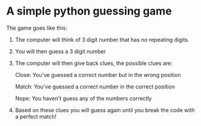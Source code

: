 # A simple python guessing game
The game goes like this:

1. The computer will think of 3 digit number that has no repeating digits.
2. You will then guess a 3 digit number
3. The computer will then give back clues, the possible clues are:

    <p>Close: You've guessed a correct number but in the wrong position</p>
    <p>Match: You've guessed a correct number in the correct position</p>
    <p>Nope: You haven't guess any of the numbers correctly</p>

4. Based on these clues you will guess again until you break the code with a perfect match!
